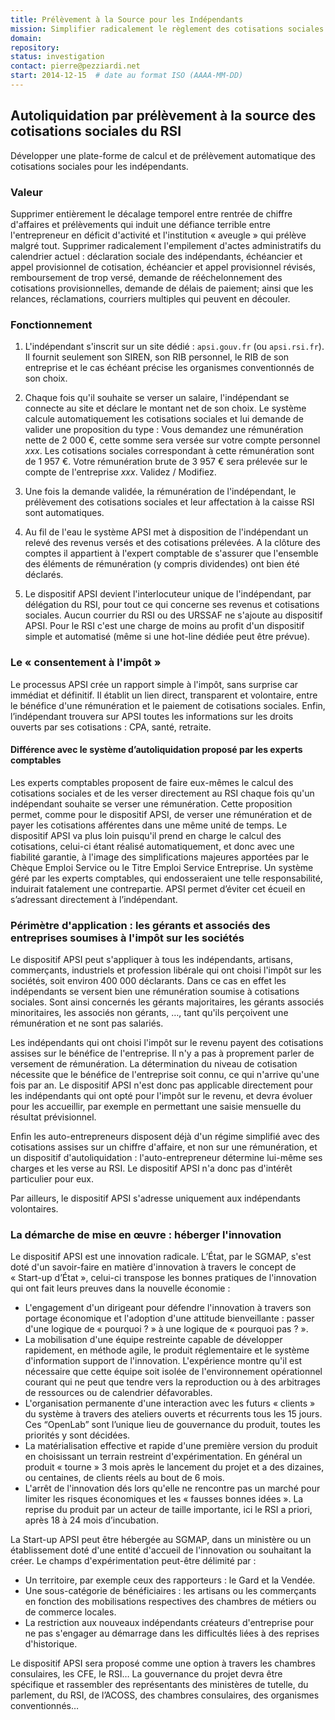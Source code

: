 ```yaml
---
title: Prélèvement à la Source pour les Indépendants
mission: Simplifier radicalement le règlement des cotisations sociales par les indépendants
domain:
repository:
status: investigation
contact: pierre@pezziardi.net
start: 2014-12-15  # date au format ISO (AAAA-MM-DD)
---
```


## Autoliquidation par prélèvement à la source des cotisations sociales du RSI

Développer une plate-forme de calcul et de prélèvement automatique des cotisations sociales pour les indépendants.


### Valeur

Supprimer entièrement le décalage temporel entre rentrée de chiffre d'affaires et prélèvements qui induit une défiance terrible entre l'entrepreneur en déficit d'activité et l'institution «&nbsp;aveugle&nbsp;» qui prélève malgré tout.
Supprimer radicalement l'empilement d'actes administratifs du calendrier actuel : déclaration sociale des indépendants, échéancier et appel provisionnel de cotisation, échéancier et appel provisionnel révisés, remboursement de trop versé, demande de rééchelonnement des cotisations provisionnelles, demande de délais de paiement; ainsi que les relances, réclamations, courriers multiples qui peuvent en découler.


### Fonctionnement

1. L'indépendant s'inscrit sur un site dédié : `apsi.gouv.fr` (ou `apsi.rsi.fr`). Il fournit seulement son SIREN, son RIB personnel, le RIB de son entreprise et le cas échéant précise les organismes conventionnés de son choix.

2. Chaque fois qu'il souhaite se verser un salaire, l'indépendant se connecte au site et déclare le montant net de son choix. Le système calcule automatiquement les cotisations sociales et lui demande de valider une proposition du type : Vous demandez une rémunération nette de 2&nbsp;000&nbsp;€, cette somme sera versée sur votre compte personnel _xxx_. Les cotisations sociales correspondant à cette rémunération sont de 1&nbsp;957&nbsp;€. Votre rémunération brute de 3&nbsp;957&nbsp;€ sera prélevée sur le compte de l'entreprise _xxx_. Validez / Modifiez.

3. Une fois la demande validée, la rémunération de l'indépendant, le prélèvement des cotisations sociales et leur affectation à la caisse RSI sont automatiques.

4. Au fil de l'eau le système APSI met à disposition de l'indépendant un relevé des revenus versés et des cotisations prélevées. A la clôture des comptes il appartient à l'expert comptable de s'assurer que l'ensemble des éléments de rémunération (y compris dividendes) ont bien été déclarés.

5. Le dispositif APSI devient l'interlocuteur unique de l'indépendant, par délégation du RSI, pour tout ce qui concerne ses revenus et cotisations sociales. Aucun courrier du RSI ou des URSSAF ne s'ajoute au dispositif APSI. Pour le RSI c'est une charge de moins au profit d'un dispositif simple et automatisé (même si une hot-line dédiée peut être prévue).

### Le «&nbsp;consentement à l'impôt&nbsp;»

Le processus APSI crée un rapport simple à l'impôt, sans surprise car immédiat et définitif.
Il établit un lien direct, transparent et volontaire, entre le bénéfice d'une rémunération et le paiement de cotisations sociales. Enfin, l’indépendant trouvera sur APSI toutes les informations sur les droits ouverts par ses cotisations : CPA, santé, retraite.

#### Différence avec le système d’autoliquidation proposé par les experts comptables

Les experts comptables proposent de faire eux-mêmes le calcul des cotisations sociales et de les verser directement au RSI chaque fois qu'un indépendant souhaite se verser une rémunération. Cette proposition permet, comme pour le dispositif APSI, de verser une rémunération et de payer les cotisations afférentes dans une même unité de temps.
Le dispositif APSI va plus loin puisqu'il prend en charge le calcul des cotisations, celui-ci étant réalisé automatiquement, et donc avec une fiabilité garantie, à l'image des simplifications majeures apportées par le Chèque Emploi Service ou le Titre Emploi Service Entreprise. Un système géré par les experts comptables, qui endosseraient une telle responsabilité, induirait fatalement une contrepartie. APSI permet d’éviter cet écueil en s’adressant directement à l’indépendant.

### Périmètre d'application : les gérants et associés des entreprises soumises à l'impôt sur les sociétés

Le dispositif APSI peut s'appliquer à tous les indépendants, artisans, commerçants, industriels et profession libérale qui ont choisi l'impôt sur les sociétés, soit environ 400 000 déclarants. Dans ce cas en effet les indépendants se versent bien une rémunération soumise à cotisations sociales. Sont ainsi concernés les gérants majoritaires, les gérants associés minoritaires, les associés non gérants, …, tant qu'ils perçoivent une rémunération et ne sont pas salariés.

Les indépendants qui ont choisi l'impôt sur le revenu payent des cotisations assises sur le bénéfice de l'entreprise. Il n'y a pas à proprement parler de versement de rémunération. La détermination du niveau de cotisation nécessite que le bénéfice de l'entreprise soit connu, ce qui n'arrive qu'une fois par an. Le dispositif APSI n'est donc pas applicable directement pour les indépendants qui ont opté pour l'impôt sur le revenu, et devra évoluer pour les accueillir, par exemple en permettant une saisie mensuelle du résultat prévisionnel.

Enfin les auto-entrepreneurs disposent déjà d'un régime simplifié avec des cotisations assises sur un chiffre d'affaire, et non sur une rémunération, et un dispositif d'autoliquidation : l'auto-entrepreneur détermine lui-même ses charges et les verse au RSI. Le dispositif APSI n'a donc pas d'intérêt particulier pour eux.

Par ailleurs, le dispositif APSI s'adresse uniquement aux indépendants volontaires.

### La démarche de mise en œuvre : héberger l'innovation

Le dispositif APSI est une innovation radicale. L’État, par le SGMAP, s'est doté d'un savoir-faire en matière d'innovation à travers le concept de «&nbsp;Start-up  d’État&nbsp;», celui-ci transpose les bonnes pratiques de l'innovation qui ont fait leurs preuves dans la nouvelle économie :

- L'engagement d'un dirigeant pour défendre l'innovation à travers son portage économique et l'adoption d'une attitude bienveillante : passer d'une logique de «&nbsp;pourquoi ?&nbsp;» à une logique de «&nbsp;pourquoi pas ?&nbsp;».
- La mobilisation d'une équipe restreinte capable de développer rapidement, en méthode agile, le produit réglementaire et le système d'information support de l'innovation. L'expérience montre qu'il est nécessaire que cette équipe soit isolée de l'environnement opérationnel courant qui ne peut que tendre vers la reproduction ou à des arbitrages de ressources ou de calendrier défavorables.
- L'organisation permanente d'une interaction avec les futurs «&nbsp;clients&nbsp;» du système à travers des ateliers ouverts et récurrents tous les 15 jours. Ces “OpenLab” sont l’unique lieu de gouvernance du produit, toutes les priorités y sont décidées.
- La matérialisation effective et rapide d'une première version du produit en choisissant un terrain restreint d'expérimentation. En général un produit «&nbsp;tourne&nbsp;» 3 mois après le lancement du projet et a des dizaines, ou centaines, de clients réels au bout de 6 mois.
- L'arrêt de l'innovation dés lors qu'elle ne rencontre pas un marché pour limiter les risques économiques et les «&nbsp;fausses bonnes idées&nbsp;».
La reprise du produit par un acteur de taille importante, ici le RSI a priori, après 18 à 24 mois d’incubation.

La  Start-up APSI peut être hébergée au SGMAP, dans un ministère ou un établissement doté d'une entité d'accueil de l'innovation ou souhaitant la créer.
Le champs d'expérimentation peut-être délimité par :

- Un territoire, par exemple ceux des rapporteurs : le Gard et la Vendée.
- Une sous-catégorie de bénéficiaires : les artisans ou les commerçants en fonction des mobilisations respectives des chambres de métiers ou de commerce locales.
- La restriction aux nouveaux indépendants créateurs d'entreprise pour ne pas s'engager au démarrage dans les difficultés liées à des reprises d'historique.

Le dispositif APSI sera proposé comme une option à travers les chambres consulaires, les CFE, le RSI…
La gouvernance du projet devra être spécifique et rassembler des représentants des ministères de tutelle, du parlement, du RSI, de l’ACOSS, des chambres consulaires, des organismes conventionnés…
